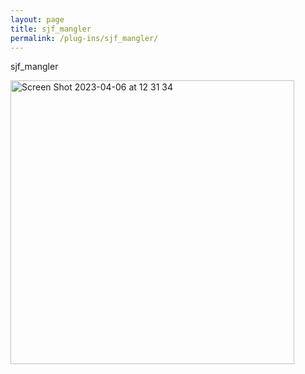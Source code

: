 ```yaml
---
layout: page
title: sjf_mangler
permalink: /plug-ins/sjf_mangler/
---
```


sjf_mangler

<img width="454" alt="Screen Shot 2023-04-06 at 12 31 34" src="https://user-images.githubusercontent.com/12850558/230364601-a87b34b5-8e3a-4db9-b677-1b04cfa8411b.png">
